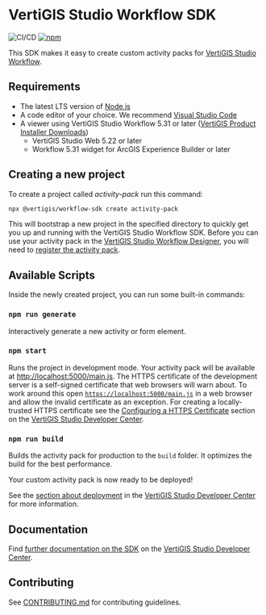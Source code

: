 # VertiGIS Studio Workflow SDK

![CI/CD](https://github.com/geocortex/vertigis-workflow-sdk/workflows/CI/CD/badge.svg)
[![npm](https://img.shields.io/npm/v/@vertigis/workflow-sdk)](https://www.npmjs.com/package/@vertigis/workflow-sdk)

This SDK makes it easy to create custom activity packs for [VertiGIS Studio Workflow](https://www.vertigisstudio.com/products/vertigis-studio-workflow/).

## Requirements

-   The latest LTS version of [Node.js](https://nodejs.org/en/download/)
-   A code editor of your choice. We recommend [Visual Studio Code](https://code.visualstudio.com/)
-   A viewer using VertiGIS Studio Workflow 5.31 or later ([VertiGIS Product Installer Downloads](https://apps.vertigisstudio.com/downloads))
    -   VertiGIS Studio Web 5.22 or later
    -   Workflow 5.31 widget for ArcGIS Experience Builder or later

## Creating a new project

To create a project called _activity-pack_ run this command:

```sh
npx @vertigis/workflow-sdk create activity-pack
```

This will bootstrap a new project in the specified directory to quickly get you up and running with the VertiGIS Studio Workflow SDK. Before you can use your activity pack in the [VertiGIS Studio Workflow Designer](https://apps.vertigisstudio.com/workflow/designer/), you will need to [register the activity pack](https://developers.vertigisstudio.com/docs/workflow/sdk-web-overview#register-the-activity-pack).

## Available Scripts

Inside the newly created project, you can run some built-in commands:

### `npm run generate`

Interactively generate a new activity or form element.

### `npm start`

Runs the project in development mode. Your activity pack will be available at [http://localhost:5000/main.js](http://localhost:5000/main.js). The HTTPS certificate of the development server is a self-signed certificate that web browsers will warn about. To work around this open [`https://localhost:5000/main.js`](https://localhost:5000/main.js) in a web browser and allow the invalid certificate as an exception. For creating a locally-trusted HTTPS certificate see the [Configuring a HTTPS Certificate](https://developers.vertigisstudio.com/docs/workflow/sdk-web-overview/#configuring-a-https-certificate) section on the [VertiGIS Studio Developer Center](https://developers.vertigisstudio.com/docs/workflow/overview/).

### `npm run build`

Builds the activity pack for production to the `build` folder. It optimizes the build for the best performance.

Your custom activity pack is now ready to be deployed!

See the [section about deployment](https://developers.vertigisstudio.com/docs/workflow/sdk-web-overview/#deployment) in the [VertiGIS Studio Developer Center](https://developers.vertigisstudio.com/docs/workflow/overview/) for more information.

## Documentation

Find [further documentation on the SDK](https://developers.vertigisstudio.com/docs/workflow/sdk-web-overview/) on the [VertiGIS Studio Developer Center](https://developers.vertigisstudio.com/docs/workflow/overview/).

## Contributing

See [CONTRIBUTING.md](CONTRIBUTING.md) for contributing guidelines.
